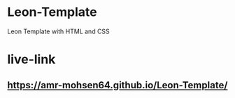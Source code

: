 # Leon-Template
Leon Template with HTML and CSS

# live-link
## https://amr-mohsen64.github.io/Leon-Template/

